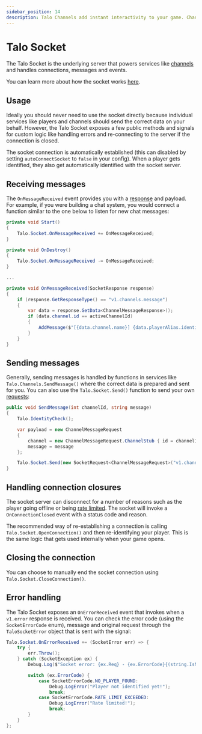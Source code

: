 ```yaml
---
sidebar_position: 14
description: Talo Channels add instant interactivity to your game. Channels can be used for player chats, sending event-based messages and more.
---
```


# Talo Socket

The Talo Socket is the underlying server that powers services like [channels](./channels.md) and handles connections, messages and events.

You can learn more about how the socket works [here](../sockets/intro.md).

## Usage

Ideally you should never need to use the socket directly because individual services like players and channels should send the correct data on your behalf. However, the Talo Socket exposes a few public methods and signals for custom logic like handling errors and re-connecting to the server if the connection is closed.

The socket connection is automatically established (this can disabled by setting `autoConnectSocket` to `false` in your config). When a player gets identified, they also get automatically identified with the socket server.

## Receiving messages

The `OnMessageReceived` event provides you with a [response](../sockets/responses.md) and payload. For example, if you were building a chat system, you would connect a function similar to the one below to listen for new chat messages:

```csharp
private void Start()
{
	Talo.Socket.OnMessageReceived += OnMessageReceived;
}

private void OnDestroy()
{
	Talo.Socket.OnMessageReceived -= OnMessageReceived;
}

...

private void OnMessageReceived(SocketResponse response)
{
	if (response.GetResponseType() == "v1.channels.message")
	{
		var data = response.GetData<ChannelMessageResponse>();
		if (data.channel.id == activeChannelId)
		{
			AddMessage($"[{data.channel.name}] {data.playerAlias.identifier}: {data.message}");
		}
	}
}
```

## Sending messages

Generally, sending messages is handled by functions in services like `Talo.Channels.SendMessage()` where the correct data is prepared and sent for you. You can also use the `Talo.Socket.Send()` function to send your own [requests](../sockets/requests.md):

```csharp
public void SendMessage(int channelId, string message)
{
	Talo.IdentityCheck();

	var payload = new ChannelMessageRequest
	{
		channel = new ChannelMessageRequest.ChannelStub { id = channelId },
		message = message
	};

	Talo.Socket.Send(new SocketRequest<ChannelMessageRequest>("v1.channels.message", payload));
}
```

## Handling connection closures

The socket server can disconnect for a number of reasons such as the player going offline or being [rate limited](../sockets/common-errors.md#rate-limit-exceeded). The socket will invoke a `OnConnectionClosed` event with a status code and reason.

The recommended way of re-establishing a connection is calling `Talo.Socket.OpenConnection()` and then re-identifying your player. This is the same logic that gets used internally when your game opens.

## Closing the connection

You can choose to manually end the socket connection using `Talo.Socket.CloseConnection()`.

## Error handling

The Talo Socket exposes an `OnErrorReceived` event that invokes when a `v1.error` response is received. You can check the error code (using the `SocketErrorCode` enum), message and original request through the `TaloSocketError` object that is sent with the signal:

```csharp
Talo.Socket.OnErrorReceived += (SocketError err) => {
	try {
		err.Throw();
	} catch (SocketException ex) {
		Debug.Log($"Socket error: {ex.Req} - {ex.ErrorCode}{(string.IsNullOrEmpty(ex.Cause) ? "" : " - " + ex.Cause)}");

		switch (ex.ErrorCode) {
			case SocketErrorCode.NO_PLAYER_FOUND:
				Debug.LogError("Player not identified yet!");
				break;
			case SocketErrorCode.RATE_LIMIT_EXCEEDED:
				Debug.LogError("Rate limited!");
				break;
		}
	}
};
```
